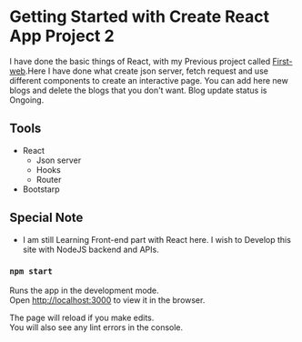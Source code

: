 # Getting Started with Create React App Project 2

I have done the basic things of React, with my Previous project called [First-web](https://github.com/Dimuthu-10/first-web).Here I have done what create json server, fetch request and use different components to create an interactive page. You can add here new blogs and delete the blogs that you don't want. Blog update status is Ongoing.

## Tools
- React
    - Json server
    - Hooks
    - Router
- Bootstarp

## Special Note
- I am still Learning Front-end part with React here. I wish to Develop this site with NodeJS backend and APIs.


### `npm start`

Runs the app in the development mode.\
Open [http://localhost:3000](http://localhost:3000) to view it in the browser.

The page will reload if you make edits.\
You will also see any lint errors in the console.






